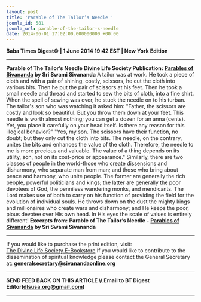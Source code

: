 ```yaml
---
layout: post
title: 'Parable of The Tailor’s Needle '
joomla_id: 581
joomla_url: parable-of-the-tailor-s-needle
date: 2014-06-01 17:02:00.000000000 +00:00
---
```

**Baba Times Digest© | 1 June 2014 19:42 EST | New York Edition**
* * *  
  
**Parable of The Tailor’s Needle**
**Divine Life Society Publication:** [**Parables of Sivananda**](http://www.dlshq.org/download/parables.htm#_VPID_64) **by Sri Swami Sivananda**
A tailor was at work. He took a piece of cloth and with a pair of shining, costly, scissors, he cut the cloth into various bits. Then he put the pair of scissors at his feet. Then he took a small needle and thread and started to sew the bits of cloth, into a fine shirt. When the spell of sewing was over, he stuck the needle on to his turban. The tailor's son who was watching it asked him: "Father, the scissors are costly and look so beautiful. But you throw them down at your feet. This needle is worth almost nothing; you can get a dozen for an anna (cents). Yet, you place it carefully on your head itself. Is there any reason for this illogical behavior?"
"Yes, my son. The scissors have their function, no doubt; but they only cut the cloth into bits. The needle, on the contrary, unites the bits and enhances the value of the cloth. Therefore, the needle to me is more precious and valuable. The value of a thing depends on its utility, son, not on its cost-price or appearance."
Similarly, there are two classes of people in the world-those who create dissensions and disharmony, who separate man from man; and those who bring about peace and harmony, who unite people. The former are generally the rich people, powerful politicians and kings; the latter are generally the poor devotees of God, the penniless wandering monks, and mendicants. The Lord makes use of both to carry on his function of providing the field for the evolution of individual souls. He throws down on the dust the mighty kings and millionaires who create wars and disharmony; and He keeps the poor, pious devotee over His own head. In His eyes the scale of values is entirely different!
**Excerpts from:**
**Parable of The Tailor’s Needle -** [**Parables of Sivananda**](http://www.dlshq.org/download/parables.htm#_VPID_64) **by Sri Swami Sivananda**
* * *  
If you would like to purchase the print edition, visit:   
[The Divine Life Society E-Bookstore](http://www.dlshq.org/download/download.htm)
If you would like to contribute to the dissemination of spiritual knowledge please contact the General Secretary at:
[**generalsecretary@sivanandaonline.org**](mailto:generalsecretary@sivanandaonline.org?subject=Contribution%20to%20Dissemination%20of%20Spiritual%20Knowledge)
* * *
**SEND FEED BACK ON THIS ARTICLE \\\ Email to BT Digest Editor[](mailto:dlsusa.org@gmail.com?subject=DLS%20Posts)(dlsusa.org@gmail.com)**
* * *
  
